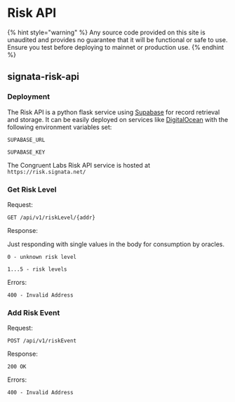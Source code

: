 # Risk API

{% hint style="warning" %}
Any source code provided on this site is unaudited and provides no guarantee that it will be functional or safe to use. Ensure you test before deploying to mainnet or production use.
{% endhint %}

## signata-risk-api

### Deployment

The Risk API is a python flask service using [Supabase](https://github.com/cl-tim/signata-docs/blob/main/docs/source/supabase.com) for record retrieval and storage. It can be easily deployed on services like [DigitalOcean](https://m.do.co/c/7802e11be119) with the following environment variables set:

`SUPABASE_URL`

`SUPABASE_KEY`

The Congruent Labs Risk API service is hosted at `https://risk.signata.net/`

### Get Risk Level

Request:

`GET /api/v1/riskLevel/{addr}`

Response:

Just responding with single values in the body for consumption by oracles.

`0 - unknown risk level`

`1...5 - risk levels`

Errors:

`400 - Invalid Address`

### Add Risk Event

Request:

`POST /api/v1/riskEvent`

Response:

`200 OK`

Errors:

`400 - Invalid Address`
